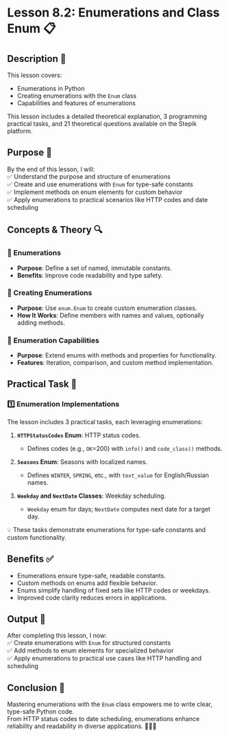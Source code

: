 # Lesson 8.2: Enumerations and Class Enum 📋

## Description 📝

This lesson covers:

-   Enumerations in Python
-   Creating enumerations with the `Enum` class
-   Capabilities and features of enumerations

This lesson includes a detailed theoretical explanation, 3 programming practical tasks, and 21 theoretical questions available on the Stepik platform.

## Purpose 🎯

By the end of this lesson, I will:  
✅ Understand the purpose and structure of enumerations  
✅ Create and use enumerations with `Enum` for type-safe constants  
✅ Implement methods on enum elements for custom behavior  
✅ Apply enumerations to practical scenarios like HTTP codes and date scheduling

## Concepts & Theory 🔍

### 🔹 Enumerations

-   **Purpose**: Define a set of named, immutable constants.
-   **Benefits**: Improve code readability and type safety.

### 🔹 Creating Enumerations

-   **Purpose**: Use `enum.Enum` to create custom enumeration classes.
-   **How It Works**: Define members with names and values, optionally adding methods.

### 🔹 Enumeration Capabilities

-   **Purpose**: Extend enums with methods and properties for functionality.
-   **Features**: Iteration, comparison, and custom method implementation.

## Practical Task 🧪

### 1️⃣ **Enumeration Implementations**

The lesson includes 3 practical tasks, each leveraging enumerations:

1. **`HTTPStatusCodes` Enum**: HTTP status codes.

    - Defines codes (e.g., `OK`=200) with `info()` and `code_class()` methods.

2. **`Seasons` Enum**: Seasons with localized names.

    - Defines `WINTER`, `SPRING`, etc., with `text_value` for English/Russian names.

3. **`Weekday` and `NextDate` Classes**: Weekday scheduling.
    - `Weekday` enum for days; `NextDate` computes next date for a target day.

💡 These tasks demonstrate enumerations for type-safe constants and custom functionality.

## Benefits ✅

-   Enumerations ensure type-safe, readable constants.
-   Custom methods on enums add flexible behavior.
-   Enums simplify handling of fixed sets like HTTP codes or weekdays.
-   Improved code clarity reduces errors in applications.

## Output 📜

After completing this lesson, I now:  
✅ Create enumerations with `Enum` for structured constants  
✅ Add methods to enum elements for specialized behavior  
✅ Apply enumerations to practical use cases like HTTP handling and scheduling

## Conclusion 🚀

Mastering enumerations with the `Enum` class empowers me to write clear, type-safe Python code.  
From HTTP status codes to date scheduling, enumerations enhance reliability and readability in diverse applications. 🧑‍💻✨
